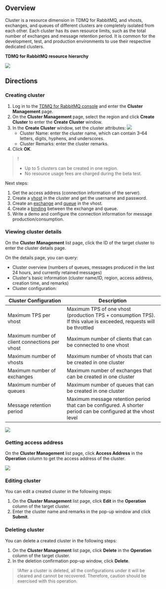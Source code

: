 ## Overview

Cluster is a resource dimension in TDMQ for RabbitMQ, and vhosts, exchanges, and queues of different clusters are completely isolated from each other. Each cluster has its own resource limits, such as the total number of exchanges and message retention period. It is common for the development, test, and production environments to use their respective dedicated clusters.

**TDMQ for RabbitMQ resource hierarchy**

![](https://qcloudimg.tencent-cloud.cn/raw/2ce6bd44187b5e06d67b4d74264bb832.svg)

## Directions

### Creating cluster

1. Log in to the [TDMQ for RabbitMQ console](https://console.cloud.tencent.com/tdmq) and enter the **Cluster Management** page.
2. On the **Cluster Management** page, select the region and click **Create Cluster** to enter the **Create Cluster** window.
3. In the **Create Cluster** window, set the cluster attributes:
  ![](https://qcloudimg.tencent-cloud.cn/raw/733658dcc12580739963b8bccb0aafd1.png)
   - Cluster Name: enter the cluster name, which can contain 3–64 letters, digits, hyphens, and underscores.
   - Cluster Remarks: enter the cluster remarks.
4. Click **OK**.
> !
> - Up to 5 clusters can be created in one region.
> - No resource usage fees are charged during the beta test.

Next steps:

1. Get the access address (connection information of the server).
2. Create a [vhost](https://intl.cloud.tencent.com/document/product/1112/43073) in the cluster and get the username and password. 
3. Create an [exchange](https://intl.cloud.tencent.com/document/product/1112/43074) and [queue](https://intl.cloud.tencent.com/document/product/1112/43075) in the vhost.
4. Create a [binding](https://intl.cloud.tencent.com/document/product/1112/43076) between the exchange and queue. 
5. Write a demo and configure the connection information for message production/consumption.

### Viewing cluster details

On the **Cluster Management** list page, click the ID of the target cluster to enter the cluster details page.

On the details page, you can query:

- Cluster overview (numbers of queues, messages produced in the last 24 hours, and currently retained messages)
- Cluster's basic information (cluster name/ID, region, access address, creation time, and remarks)
- Cluster configuration:

| Cluster Configuration | Description |
| --------------------------- | ------------------------------------------------------------ |
| Maximum TPS per vhost                      |  Maximum TPS of one vhost (production TPS + consumption TPS). If this value is exceeded, requests will be throttled |
| Maximum number of client connections per vhost | Maximum number of clients that can be connected to one vhost       |
| Maximum number of vhosts | Maximum number of vhosts that can be created in one cluster |
| Maximum number of exchanges | Maximum number of exchanges that can be created in one cluster |
| Maximum number of queues | Maximum number of queues that can be created in one cluster |
| Message retention period | Maximum message retention period that can be configured. A shorter period can be configured at the vhost level |

![](https://qcloudimg.tencent-cloud.cn/raw/ff55127e7f34efa5591a2e10ccc40f85.png)

### Getting access address

On the **Cluster Management** list page, click **Access Address** in the **Operation** column to get the access address of the cluster.

![](https://qcloudimg.tencent-cloud.cn/raw/75e6f78d3b841c02432bec9d9e8cb7c5.png)

### Editing cluster

You can edit a created cluster in the following steps:

1. On the **Cluster Management** list page, click **Edit** in the **Operation** column of the target cluster.
2. Enter the cluster name and remarks in the pop-up window and click **Submit**.

### Deleting cluster

You can delete a created cluster in the following steps:

1. On the **Cluster Management** list page, click **Delete** in the **Operation** column of the target cluster.
2. In the deletion confirmation pop-up window, click **Delete**.

> !After a cluster is deleted, all the configurations under it will be cleared and cannot be recovered. Therefore, caution should be exercised with this operation.
